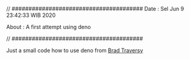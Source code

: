 // #######################################
Date            : Sel Jun  9 23:42:33 WIB 2020

About           : A first attempt using deno

// #######################################


Just a small code how to use deno from [Brad Traversy](https://www.youtube.com/watch?v=NHHhiqwcfRM&t=836s)
